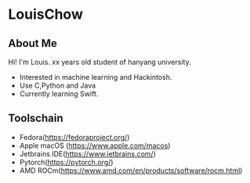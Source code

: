 # LouisChow
## About Me
Hi!
I'm Louis.
xx years old student of hanyang university.
- Interested in machine learning and Hackintosh.
- Use C,Python and Java
- Currently learning Swift.
## Toolschain
- Fedora(https://fedoraproject.org/)
- Apple macOS (https://www.apple.com/macos)
- Jetbrains IDE(https://www.jetbrains.com/)
- Pytorch(https://pytorch.org/)
- AMD ROCm(https://www.amd.com/en/products/software/rocm.html)
